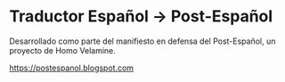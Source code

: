 # Traductor Español -> Post-Español

Desarrollado como parte del manifiesto en defensa del Post-Español, un proyecto de Homo Velamine.

https://postespanol.blogspot.com
